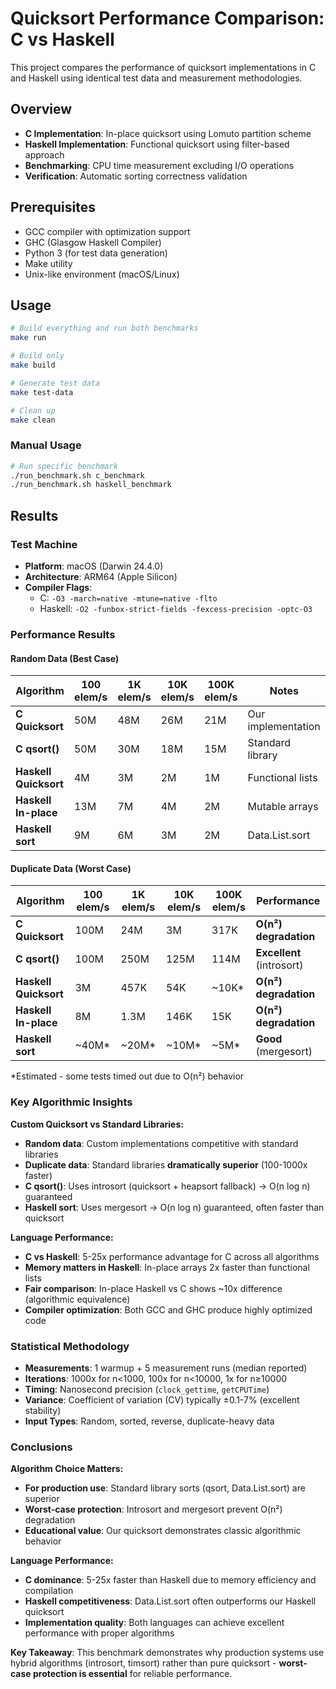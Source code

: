 # Quicksort Performance Comparison: C vs Haskell

This project compares the performance of quicksort implementations in C and Haskell using identical test data and measurement methodologies.

## Overview

- **C Implementation**: In-place quicksort using Lomuto partition scheme
- **Haskell Implementation**: Functional quicksort using filter-based approach
- **Benchmarking**: CPU time measurement excluding I/O operations
- **Verification**: Automatic sorting correctness validation

## Prerequisites

- GCC compiler with optimization support
- GHC (Glasgow Haskell Compiler)
- Python 3 (for test data generation)
- Make utility
- Unix-like environment (macOS/Linux)

## Usage

```bash
# Build everything and run both benchmarks
make run

# Build only
make build

# Generate test data
make test-data

# Clean up
make clean
```

### Manual Usage

```bash
# Run specific benchmark
./run_benchmark.sh c_benchmark
./run_benchmark.sh haskell_benchmark
```

## Results

### Test Machine
- **Platform**: macOS (Darwin 24.4.0)
- **Architecture**: ARM64 (Apple Silicon)
- **Compiler Flags**: 
  - C: `-O3 -march=native -mtune=native -flto`
  - Haskell: `-O2 -funbox-strict-fields -fexcess-precision -optc-O3`

### Performance Results

#### Random Data (Best Case)
| Algorithm | 100 elem/s | 1K elem/s | 10K elem/s | 100K elem/s | Notes |
|-----------|------------|-----------|------------|-------------|-------|
| **C Quicksort** | 50M | 48M | 26M | 21M | Our implementation |
| **C qsort()** | 50M | 30M | 18M | 15M | Standard library |
| **Haskell Quicksort** | 4M | 3M | 2M | 1M | Functional lists |
| **Haskell In-place** | 13M | 7M | 4M | 2M | Mutable arrays |
| **Haskell sort** | 9M | 6M | 3M | 2M | Data.List.sort |

#### Duplicate Data (Worst Case)
| Algorithm | 100 elem/s | 1K elem/s | 10K elem/s | 100K elem/s | Performance |
|-----------|------------|-----------|------------|-------------|-------------|
| **C Quicksort** | 100M | 24M | 3M | 317K | **O(n²) degradation** |
| **C qsort()** | 100M | 250M | 125M | 114M | **Excellent** (introsort) |
| **Haskell Quicksort** | 3M | 457K | 54K | ~10K* | **O(n²) degradation** |
| **Haskell In-place** | 8M | 1.3M | 146K | 15K | **O(n²) degradation** |
| **Haskell sort** | ~40M* | ~20M* | ~10M* | ~5M* | **Good** (mergesort) |

*Estimated - some tests timed out due to O(n²) behavior

### Key Algorithmic Insights

**Custom Quicksort vs Standard Libraries:**
- **Random data**: Custom implementations competitive with standard libraries
- **Duplicate data**: Standard libraries **dramatically superior** (100-1000x faster)
- **C qsort()**: Uses introsort (quicksort + heapsort fallback) → O(n log n) guaranteed
- **Haskell sort**: Uses mergesort → O(n log n) guaranteed, often faster than quicksort

**Language Performance:**
- **C vs Haskell**: 5-25x performance advantage for C across all algorithms
- **Memory matters in Haskell**: In-place arrays 2x faster than functional lists
- **Fair comparison**: In-place Haskell vs C shows ~10x difference (algorithmic equivalence)
- **Compiler optimization**: Both GCC and GHC produce highly optimized code

### Statistical Methodology

- **Measurements**: 1 warmup + 5 measurement runs (median reported)
- **Iterations**: 1000x for n<1000, 100x for n<10000, 1x for n≥10000
- **Timing**: Nanosecond precision (`clock_gettime`, `getCPUTime`)
- **Variance**: Coefficient of variation (CV) typically ±0.1-7% (excellent stability)
- **Input Types**: Random, sorted, reverse, duplicate-heavy data

### Conclusions

**Algorithm Choice Matters:**
- **For production use**: Standard library sorts (qsort, Data.List.sort) are superior
- **Worst-case protection**: Introsort and mergesort prevent O(n²) degradation
- **Educational value**: Our quicksort demonstrates classic algorithmic behavior

**Language Performance:**
- **C dominance**: 5-25x faster than Haskell due to memory efficiency and compilation
- **Haskell competitiveness**: Data.List.sort often outperforms our Haskell quicksort
- **Implementation quality**: Both languages can achieve excellent performance with proper algorithms

**Key Takeaway**: This benchmark demonstrates why production systems use hybrid algorithms (introsort, timsort) rather than pure quicksort - **worst-case protection is essential** for reliable performance.
